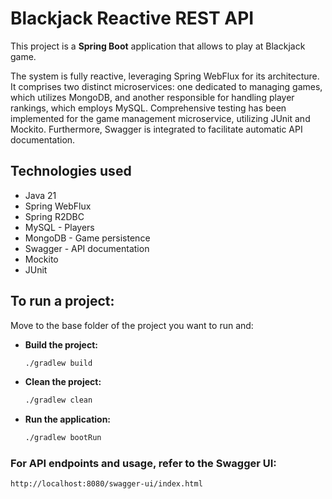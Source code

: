 # Blackjack Reactive REST API
This project is a **Spring Boot** application that allows to play at Blackjack game.

The system is fully reactive, leveraging Spring WebFlux for its architecture. It comprises two distinct microservices: one dedicated to managing games, which utilizes MongoDB, 
and another responsible for handling player rankings, which employs MySQL. Comprehensive testing has been implemented for the game management microservice, utilizing JUnit and 
Mockito. Furthermore, Swagger is integrated to facilitate automatic API documentation.

## Technologies used
- Java 21
- Spring WebFlux
- Spring R2DBC
- MySQL - Players
- MongoDB - Game persistence
- Swagger - API documentation
- Mockito
- JUnit

## To run a project:

Move to the base folder of the project you want to run and:

- **Build the project:**
  ```sh
  ./gradlew build
  ```
- **Clean the project:**
  ```sh
  ./gradlew clean
  ```
- **Run the application:**
  ```sh
  ./gradlew bootRun
  ```
### For API endpoints and usage, refer to the **Swagger UI**:
```sh
http://localhost:8080/swagger-ui/index.html
```
